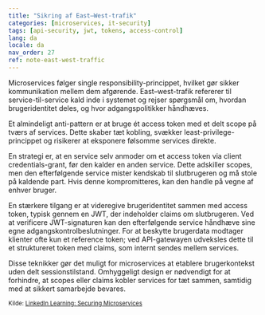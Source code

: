 ```yaml
---
title: "Sikring af East–West-trafik"
categories: [microservices, it-security]
tags: [api-security, jwt, tokens, access-control]
lang: da
locale: da
nav_order: 27
ref: note-east-west-traffic
---
```

Microservices følger single responsibility-princippet, hvilket gør sikker kommunikation mellem dem afgørende. East–west-trafik refererer til service-til-service kald inde i systemet og rejser spørgsmål om, hvordan brugeridentitet deles, og hvor adgangspolitikker håndhæves.

Et almindeligt anti-pattern er at bruge ét access token med et delt scope på tværs af services. Dette skaber tæt kobling, svækker least-privilege-princippet og risikerer at eksponere følsomme services direkte.

En strategi er, at en service selv anmoder om et access token via client credentials-grant, før den kalder en anden service. Dette adskiller scopes, men den efterfølgende service mister kendskab til slutbrugeren og må stole på kaldende part. Hvis denne kompromitteres, kan den handle på vegne af enhver bruger.

En stærkere tilgang er at videregive brugeridentitet sammen med access token, typisk gennem en JWT, der indeholder claims om slutbrugeren. Ved at verificere JWT-signaturen kan den efterfølgende service håndhæve sine egne adgangskontrolbeslutninger. For at beskytte brugerdata modtager klienter ofte kun et reference token; ved API-gatewayen udveksles dette til et struktureret token med claims, som internt sendes mellem services.

Disse teknikker gør det muligt for microservices at etablere bruger­kontekst uden delt sessionstilstand. Omhyggeligt design er nødvendigt for at forhindre, at scopes eller claims kobler services for tæt sammen, samtidig med at sikkert samarbejde bevares.

<small> Kilde: [LinkedIn Learning: Securing Microservices](https://www.linkedin.com/learning/microservices-security/securing-microservices?contextUrn=urn%3Ali%3AlyndaLearningPath%3A645bcd56498e6459e79b3c71&resume=false&u=57075649)</small>